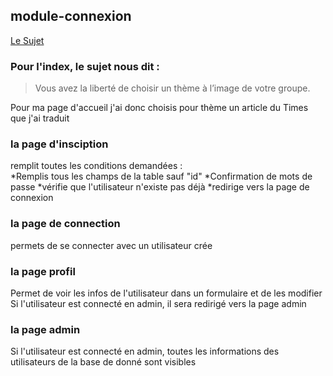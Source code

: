 ## module-connexion ##

[Le Sujet](https://drive.google.com/file/d/1MNP3aIsKDO_AhvainchOqkE6KqzdXs5d/view)

### Pour l'index, le sujet nous dit : ###
>Vous avez la liberté de choisir un thème à l’image de votre groupe. 

Pour ma page d'accueil j'ai donc choisis pour thème un article du Times que j'ai traduit

### la page d'insciption ###
remplit toutes les conditions demandées  :  
*Remplis tous les champs de la table sauf "id"
*Confirmation de mots de passe
*vérifie que l'utilisateur n'existe pas déjà
*redirige vers la page de connexion

### la page de connection ###
permets de se connecter avec un utilisateur crée

### la page profil ###
Permet de voir les infos de l'utilisateur dans un formulaire et de les modifier
Si l'utilisateur est connecté en admin, il sera redirigé vers la page admin

### la page admin ###
Si l'utilisateur est connecté en admin, toutes les informations des utilisateurs de la base de donné sont visibles
